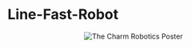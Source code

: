 # Line-Fast-Robot

<div align="center">
  <img src="https://raw.githubusercontent.com/jaypupu2006/สำเนาของ คำอธิบายเพิ่ม THE CHARM ROBOT1.png/main/your-image-name.png" alt="The Charm Robotics Poster" style="max-width: 100%; height: auto;" />
</div>
